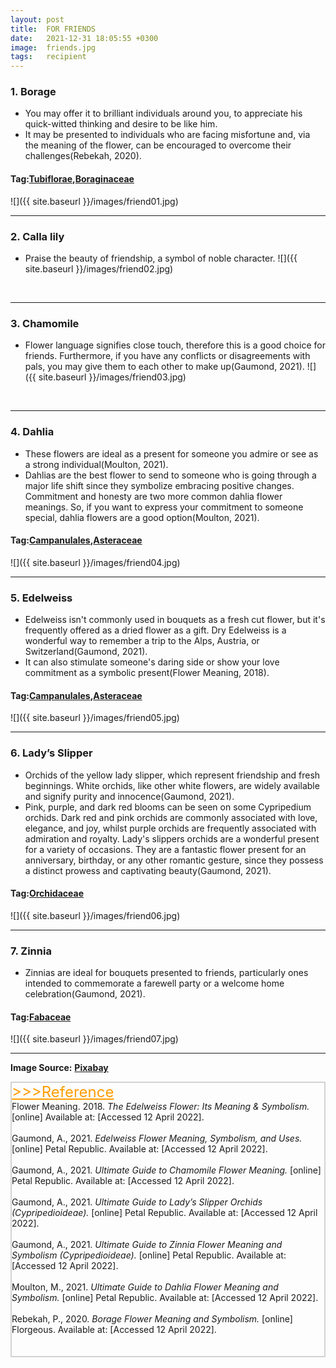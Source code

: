```yaml
---
layout: post
title:  FOR FRIENDS
date:   2021-12-31 18:05:55 +0300
image:  friends.jpg
tags:   recipient
---
```

### 1. Borage
* You may offer it to brilliant individuals around you, to appreciate his quick-witted thinking and desire to be like him.
* It may be presented to individuals who are facing misfortune and, via the meaning of the flower, can be encouraged to overcome their challenges(Rebekah, 2020).

#### Tag:[Tubiflorae](/tubiflorae),[Boraginaceae](/boraginaceae)

![]({{ site.baseurl }}/images/friend01.jpg)
<br>

***

### 2. Calla lily
* Praise the beauty of friendship, a symbol of noble character.
![]({{ site.baseurl }}/images/friend02.jpg)
<br>

***

### 3. Chamomile
* Flower language signifies close touch, therefore this is a good choice for friends. Furthermore, if you have any conflicts or disagreements with pals, you may give them to each other to make up(Gaumond, 2021).
![]({{ site.baseurl }}/images/friend03.jpg)
<br>

***

### 4. Dahlia
* These flowers are ideal as a present for someone you admire or see as a strong individual(Moulton, 2021).
* Dahlias are the best flower to send to someone who is going through a major life shift since they symbolize embracing positive changes. Commitment and honesty are two more common dahlia flower meanings. So, if you want to express your commitment to someone special, dahlia flowers are a good option(Moulton, 2021). 

#### Tag:[Campanulales](/campanulales),[Asteraceae](/asteraceae)
![]({{ site.baseurl }}/images/friend04.jpg)
<br>

***

### 5. Edelweiss
* Edelweiss isn't commonly used in bouquets as a fresh cut flower, but it's frequently offered as a dried flower as a gift. Dry Edelweiss is a wonderful way to remember a trip to the Alps, Austria, or Switzerland(Gaumond, 2021). 
* It can also stimulate someone's daring side or show your love commitment as a symbolic present(Flower Meaning, 2018). 

#### Tag:[Campanulales](/campanulales),[Asteraceae](/asteraceae)
![]({{ site.baseurl }}/images/friend05.jpg)
<br>

***

### 6. Lady’s Slipper
* Orchids of the yellow lady slipper, which represent friendship and fresh beginnings. White orchids, like other white flowers, are widely available and signify purity and innocence(Gaumond, 2021).
* Pink, purple, and dark red blooms can be seen on some Cypripedium orchids. Dark red and pink orchids are commonly associated with love, elegance, and joy, whilst purple orchids are frequently associated with admiration and royalty. Lady's slippers orchids are a wonderful present for a variety of occasions. They are a fantastic flower present for an anniversary, birthday, or any other romantic gesture, since they possess a distinct prowess and captivating beauty(Gaumond, 2021).

#### Tag:[Orchidaceae](/orchidaceae)
![]({{ site.baseurl }}/images/friend06.jpg)
<br>

***

### 7. Zinnia
* Zinnias are ideal for bouquets presented to friends, particularly ones intended to commemorate a farewell party or a welcome home celebration(Gaumond, 2021).

#### Tag:[Fabaceae](/fabaceae)
![]({{ site.baseurl }}/images/friend07.jpg)
<br>

***

__Image Source:__ <a href="https://pixabay.com/">__Pixabay__</a>

<html lang="en">
 
<head>
    <meta charset="UTF-8">
    <title>Title</title>
</head>
 
<body>
    <div style="border: 2px solid lightgray;">
    <a href="javascript:;" id="btn" style="font-size: 24px; font-style: bold; color:rgb(255, 157, 0);">
        >>>Reference</a>
    <span id="content">
        <br>
        Flower Meaning. 2018. <i>The Edelweiss Flower: Its Meaning & Symbolism.</i> [online] Available at: <https://www.flowermeaning.com/edelweiss-flower-meaning/> [Accessed 12 April 2022].<br><br>
        Gaumond, A., 2021. <i>Edelweiss Flower Meaning, Symbolism, and Uses.</i> [online] Petal Republic. Available at: <https://www.petalrepublic.com/edelweiss-flower/> [Accessed 12 April 2022].<br><br>
        Gaumond, A., 2021. <i>Ultimate Guide to Chamomile Flower Meaning.</i>  [online] Petal Republic. Available at: <https://www.petalrepublic.com/chamomile-flower-meaning/> [Accessed 12 April 2022].<br><br>
        Gaumond, A., 2021. <i>Ultimate Guide to Lady’s Slipper Orchids (Cypripedioideae).</i>  [online] Petal Republic. Available at: <https://www.petalrepublic.com/ladys-slipper-orchids/> [Accessed 12 April 2022].<br><br>
        Gaumond, A., 2021. <i>Ultimate Guide to Zinnia Flower Meaning and Symbolism (Cypripedioideae).</i>  [online] Petal Republic. Available at: <https://www.petalrepublic.com/zinnia-flower/> [Accessed 12 April 2022].<br><br>
        Moulton, M., 2021. <i>Ultimate Guide to Dahlia Flower Meaning and Symbolism.</i>  [online] Petal Republic. Available at: <https://www.petalrepublic.com/dahlia-flowers/> [Accessed 12 April 2022].<br><br>
        Rebekah, P., 2020. <i>Borage Flower Meaning and Symbolism.</i>  [online] Florgeous. Available at: <https://florgeous.com/borage-flower-meaning/> [Accessed 12 April 2022].<br><br>
        <br>
    </span>
    </div>
    <script type="text/javascript">
        //获取button按钮
        var btn = document.getElementById('btn');
        //获取p
        var content = document.getElementById('content');
        //获取p中的内容
        var str = content.innerHTML;
        //定义一个变量，表示当前的状态（收缩、展开）
        var onOff = true; // true表示展开
        btn.onclick = function() {
            if (onOff) {
                content.innerHTML = str.substr(0, 0);
            } else {
                //说明当前状态是收缩的，需要展开
                content.innerHTML = str
            }
            onOff = !onOff; //每点击一次，改变一次展开、收缩状态
            return false; //阻止a标签的默认事件
        }
    </script>

</body>
 
</html>
